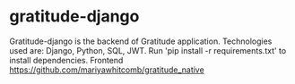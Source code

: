 # gratitude-django

Gratitude-django is the backend of Gratitude application. 
Technologies used are: Django, Python, SQL, JWT.
Run 'pip install -r requirements.txt' to install dependencies.
Frontend https://github.com/mariyawhitcomb/gratitude_native
